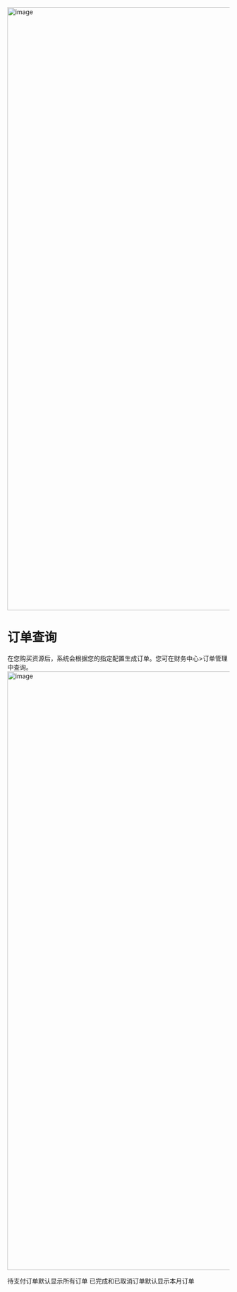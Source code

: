 <img width="1363" alt="image" src="https://github.com/user-attachments/assets/0abbab98-8255-446f-9467-5f8dd5a9998f">

# 订单查询 

在您购买资源后，系统会根据您的指定配置生成订单。您可在财务中心\>订单管理中查询。
<img width="1353" alt="image" src="https://github.com/user-attachments/assets/c77d7d1e-ad95-43ff-912e-e3d7fb1f3f59">

待支付订单默认显示所有订单
已完成和已取消订单默认显示本月订单 


